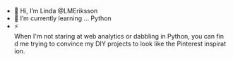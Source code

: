 - 👋 Hi, I’m Linda @LMEriksson
- 🌱 I’m currently learning ... Python
- ⚡ When I'm not staring at web analytics or dabbling in Python, you can find me trying to convince my DIY projects to look like the Pinterest inspiration. 

<!---
LMEriksson/LMEriksson is a ✨ special ✨ repository because its `README.md` (this file) appears on your GitHub profile.
You can click the Preview link to take a look at your changes.
--->
